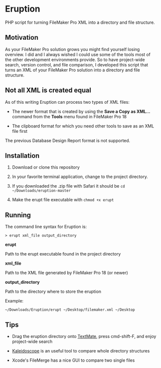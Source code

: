 # Eruption
PHP script for turning FileMaker Pro XML into a directory and file structure.

## Motivation
As your FileMaker Pro solution grows you might find yourself losing overview. I did and I always wished I could use some of the tools most of the other development environments provide. So to have project-wide search, version control, and file comparison, I developed this script that turns an XML of your FileMaker Pro solution into a directory and file structure.

## Not all XML is created equal
As of this writing Eruption can process two types of XML files:

- The newer format that is created by using the **Save a Copy as XML…** command from the **Tools** menu found in FileMaker Pro 18

- The clipboard format for which you need other tools to save as an XML file first

The previous Database Design Report format is not supported.

## Installation

1. Download or clone this repository

2. In your favorite terminal application, change to the project directory. 

3. If you downloaded the .zip file with Safari it should be ```cd ~/Downloads/eruption-master```

4. Make the erupt file executable with ```chmod +x erupt```

## Running

The command line syntax for Eruption is:

```> erupt xml_file output_directory```

**erupt**

Path to the erupt executable found in the project directory

**xml_file**

Path to the XML file generated by FileMaker Pro 18 (or newer)

**output_directory**

Path to the directory where to store the eruption

Example:

```~/Downloads/Eruption/erupt ~/Desktop/filemaker.xml ~/Desktop```

## Tips

- Drag the eruption directory onto [TextMate](https://macromates.com), press cmd-shift-F, and enjoy project-wide search

- [Kaleidoscope](https://www.kaleidoscopeapp.com) is an useful tool to compare whole directory structures

- Xcode's FileMerge has a nice GUI to compare two single files